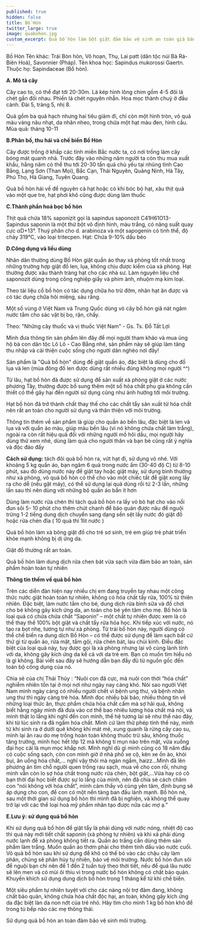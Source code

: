 ```yaml
---
published: true
hidden: false
title: Bồ Hòn
twitter_large: true
image: quabohon.jpg
custom_excerpt: Quả bồ hòn làm bột giặt đảm bảo vệ sinh an toàn giá bán tại trung tâm dược liệu rẻ nhất.
---
```


Bồ Hòn Tên khác: Trái Bòn hòn, Vô hoạn, Thụ, Lai patt (dân tộc núi Bà Rá-Biên Hoà), Savonnier (Pháp). Tên khoa học: Sapindus mukorossi Gaertn. Thuộc họ: Sapindaceae (Bồ hòn).

**A. Mô tả cây**

Cây cao to, có thể đạt tới 20-30m. Lá kép hình lông chim gồm 4-5 đôi lá chét gần đối nhau. Phiến lá chét nguyên nhẵn. Hoa mọc thành chuỳ ở đầu cành. Đài 5, tràng 5, nhị 8. 

Quả gồm ba quả hạch nhưng hai tiêu giảm đi, chỉ còn một hình tròn, vỏ quả màu vàng nâu nhạt, da nhăn nheo, trong chứa một hạt màu đen, hình cầu. Mùa quả: tháng 10-11

**B.Phân bố, thu hái và chế biến Bồ Hòn**

Cây được trồng ở khắp các tỉnh miền Bắc nước ta, có nơi trồng làm cây bóng mát quanh nhà. Trước đây vào những năm người ta còn thu mua xuất khẩu, hằng năm có thể thu tới 20-30 tấn quả chủ yếu tại nhũng tỉnh Cao Bằng, Lạng Sơn (Than Mọi), Bắc Cạn, Thái Nguyên, Quảng Ninh, Hà Tây, Phú Thọ, Hà Giang, Tuyên Quang.

Quả bồ hòn  hái về để nguyên cả hạt hoặc có khi bóc bỏ hạt, xâu thịt quả vào một que tre, hạt phơi khô cũng được dùng làm thuốc

**C.Thành phần hoá bọc bồ hòn**

Thịt quả chứa 18% saponizit gọi là sapindus saponozit C41H61O13- Sapindus saponin là một thứ bột vô định hình, màu trắng, có năng suất quay cực αD+13°. Thuỷ phân cho d. arabinoza và một sapogenin có tinh thể, độ chảy 319°C, vào loại tritecpen. Hạt: Chứa 9-10% dầu béo

**D.Công dụng và liều dùng**

Nhân dân thường dùng Bồ Hòn giặt quần áo thay xà phòng tốt nhất trong những trường hợp giặt đồ len, lụa, không chịu được kiềm của xà phòng. Hạt thường được xâu thành tràng hạt cho các nhà sư. Làm nguyên liệu chế saponozit dùng trong công nghiệp giấy và phim ảnh, nhuộm mạ kim loại.

Theo tài liệu cổ bồ hòn có tác dụng chữa ho trừ đờm, nhân hạt ăn được và có tác dụng chữa hôi miệng, sảu răng.

Một số vùng ở Việt Nam và Trung Quốc dùng vỏ cây bồ hòn giã nát ngâm nước tắm cho sác vật bị bọ, rận, chấy.

Theo: "Những cây thuốc và vị thuốc Việt Nam" - Gs. Ts. Đỗ Tất Lợi

Mình đưa thông tin sản phẩm lên đây để mọi người tham khảo và mua ủng hộ bà con dân tộc Lô Lô - Cao Bằng nhé, sản phẩm này sẽ giúp làm tăng thu nhập và cải thiện cuộc sống cho người dân nghèo nơi đây!

Sản phẩm là "Quả bồ hòn" dùng để giặt quần áo, đặc biệt là dùng cho đồ lụa và len (mùa đông đồ len được dùng rất nhiều đúng không mọi người ^^)

Từ lâu, hạt bồ hòn đã được sử dụng để sản xuất xà phòng giặt ở các nước phương Tây, thường được bổ sung thêm một số hóa chất phụ gia không cần thiết có thể gây hại đến người sử dụng cũng như ảnh hưởng tới môi trường.

Hạt bồ hòn đã trở thành chất thay thế cho các chất tẩy sản xuất từ hóa chất nên rất an toàn cho người sử dụng và thân thiện với môi trường.

Thông tin thêm về sản phẩm là giúp cho quần áo bền lâu, đặc biệt là len và lụa và với quần áo màu, giúp màu bền lâu (vì nó không chứa chất làm trắng), ngoài ra còn rất hiệu quả đối với những người mồ hôi dầu, mọi người hãy dùng thử xem nhé, dùng làm quà cho người thân và bạn bè cũng rất ý nghĩa và độc đáo đấy

**Cách sử dụng:** tách đôi quả bồ hòn ra, vứt hạt đi, sử dụng vỏ nhé. Với khoảng 5 kg quần áo, bạn ngâm 6 quả trong nước ấm (30-40 độ C) từ 8-10 phút, sau đó dùng nước này để giặt tay hoặc giặt máy, sử dụng bình thường như xà phòng, vỏ quả bồ hòn có thể cho vào một chiếc tất để giặt xong lấy ra cho dễ (nếu gặt máy), có thể sử dụng lại quả dùng rồi từ 2-3 lần, những lần sau thì nên dùng với những bộ quần áo bẩn ít hơn

Dùng làm nước rửa chén thì tách quả bồ hòn ra lấy vỏ bỏ hạt cho vào nồi đun sôi 5- 10 phút cho thêm chút chanh để bảo quản được nâu để nguội trừng 1-2 tiếng dung dịch chuyển sang dạng sền sệt lấy nước đó giặt đồ hoặc rửa chén đĩa ( 10 quả thì 1lit nước )

Quả bồ hòn làm xà bông giặt đồ cho trẻ sơ sinh, trẻ em giúp trẻ phát triển khỏe mạnh không bị dị ứng da.

Giặt đồ thường rất an toàn.

Quả bồ hòn làm dung dịch rửa chen bát vừa sạch vừa đảm bảo an toàn, sản phẩm hoàn toàn tự nhiên

**Thông tin thếm về quả bồ hòn**

Trên các diễn đàn hiện nay nhiều chị em đang truyền tay nhau một công thức nước giặt hoàn toàn tự nhiên, không có hóa chất tẩy rửa, 100% từ thiên nhiên. Đặc biệt, làm nước tắm cho bé, dung dịch rửa bình sữa và đồ chơi cho bé không gây kích ứng da, an toàn cho bé yên tâm cho mẹ. Bồ hòn là loại quả có chứa chứa chất “Saponin” – một chất tự nhiên được xem là có thể thay thế 100% bột giặt và chất tẩy rửa hóa học. Khi tiếp xúc với nước, nó tạo ra bọt nhẹ, tương tự như xà phòng. Từ trái bồ hòn này, người dùng có thể chế biến ra dung dịch Bồ Hòn – có thể được sử dụng để làm sạch bất cứ thứ gì từ quần áo, rửa mặt, tắm gội, rửa chén bát, lau chùi kính. Điều đặc biệt của loại quả này, tuy được gọi là xà phòng nhưng lại vô cùng lành tính với da, không gây kích ứng da kể cả với da trẻ em. Bạn có muốn tìm hiểu nó là gì không. Bài viết sau đây sẽ hướng dẫn bạn đầy đủ từ nguồn gốc đến toàn bộ công dụng của nó.

Chia sẻ của chị Thái Thủy : “Nuôi con đã cực, mà nuôi con thời “hóa chất” nghiễm nhiên tồn tại ở mọi nơi như ngày nay càng khó. Nói sao người Việt Nam mình ngày càng có nhiều người chết vì bệnh ung thư, và bệnh nhân ung thư thì ngày càng trẻ hóa. Mình đọc nhiều bài báo, nhiều thông tin về những loại thức ăn, thực phẩm chứa hóa chất cấm mà sợ hãi quá, không biết hằng ngày mình đã đưa vào cơ thể bao nhiêu lượng hóa chất mà nói, và mình thật lo lắng khi nghĩ đến con mình, thế hệ tương lai sẽ như thế nào đây, khi từ lúc sinh ra đã ngấm hóa chất. Mình cứ làm thử phép tính thế này, mình từ khi sinh ra ở dưới quê không khí mát mẻ, xung quanh là rừng cây cao su, mình lại ăn rau do mẹ trồng hoàn toàn không thuốc trừ sâu, không thuốc tăng trưởng, mình học hết lớp 12 mà không tí mụn nào trên mặt, vừa xuống đại học cái là mụn mọc khắp nơi. Mình nghĩ dù gì mình cũng có 18 năm đầu có cuộc sống sạch, còn con mình giờ ở nhà phố xe cộ, kèn xe ồn ào, khói bụi, ăn uống hóa chất,… nghĩ vậy thôi mà ngán ngẩm, haizz…Mình đã lên phương án tìm chỗ người quen trồng rau sạch, mua về cho con rồi, nhưng mình vẫn còn lo sợ hóa chất trong nước rửa chén, bột giặt,…Vừa hay có cô bạn thời đại học biết được sự lo lắng của mình, nên đã chia sẻ cách chăm con “nói không với hóa chất”, mình cảm thấy vô cùng yên tâm, định bụng sẽ áp dụng cho con, để con có một nền tảng ban đầu lành mạnh. Bồ hòn nè, sau một thời gian sử dụng bồ hòn thì mình đã bị nghiện, và không thể quay trở lại với các thể loại hoá mỹ phẩm nhân tạo được nữa các mợ ạ.”

**E.Lưu ý: sử dụng quả bồ hòn**

Khi sử dụng quả bồ hòn để giặt tẩy là phải dùng với nước nóng, nhiệt độ cao thì quả này mới tiết chất saponin (xà phòng tự nhiên) và khi xả phải dùng nước lạnh để xà phòng không tiết ra. Quần áo trắng cần dùng thêm sản phẩm làm trắng. Muốn quần áo thơm phải cho thêm tinh dầu vào nước cuối. Vỏ quả bồ hòn sau khi sử dụng để khô có thể bỏ vào các chậu cây làm phân, chúng sẽ phân hủy tự nhiên, bảo vệ môi trường. Nước bồ hòn đun sôi để nguội bạn chỉ nên để 1 đến 2 tuần tuỳ theo thời tiết, nếu để quá lâu nước sẽ lên men và có mùi ôi thiu vì trong nước bồ hòn không có chất bảo quản. Khuyến khích sử dụng dung dịch bồ hòn trong 1 tháng kể từ khi chế biến.

Một siêu phẩm tự nhiên tuyệt vời cho các nàng nội trợ đảm đang, không chất bảo quản, không chứa hóa chất độc hại, an toàn, không gây kích ứng da đặc biệt làn da non nớt của trẻ nhỏ. Hãy tìm cho mình 1 kg bồ hòn khô để trong tủ bếp nào các mẹ thông thái.

Sử dụng quả bồ hòn an toàn đảm bảo vệ sinh môi trường.